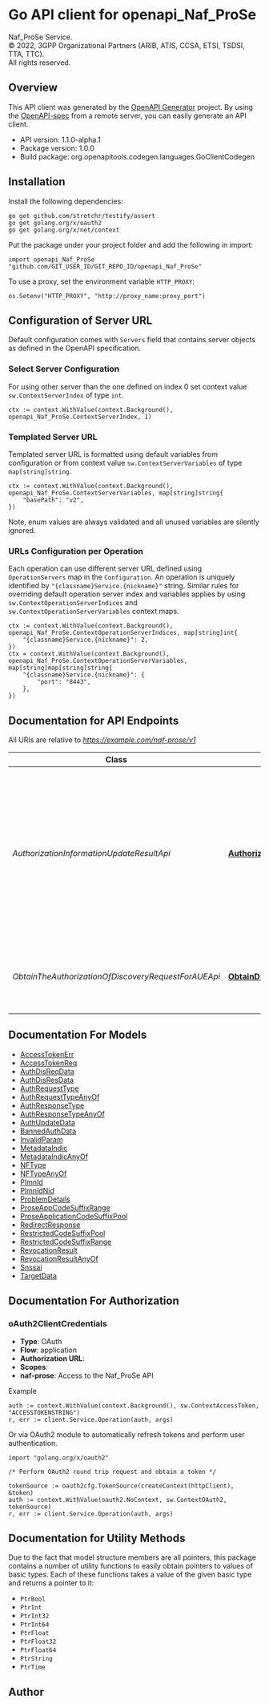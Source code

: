 # Go API client for openapi_Naf_ProSe

Naf_ProSe Service.  
© 2022, 3GPP Organizational Partners (ARIB, ATIS, CCSA, ETSI, TSDSI, TTA, TTC).  
All rights reserved.


## Overview
This API client was generated by the [OpenAPI Generator](https://openapi-generator.tech) project.  By using the [OpenAPI-spec](https://www.openapis.org/) from a remote server, you can easily generate an API client.

- API version: 1.1.0-alpha.1
- Package version: 1.0.0
- Build package: org.openapitools.codegen.languages.GoClientCodegen

## Installation

Install the following dependencies:

```shell
go get github.com/stretchr/testify/assert
go get golang.org/x/oauth2
go get golang.org/x/net/context
```

Put the package under your project folder and add the following in import:

```golang
import openapi_Naf_ProSe "github.com/GIT_USER_ID/GIT_REPO_ID/openapi_Naf_ProSe"
```

To use a proxy, set the environment variable `HTTP_PROXY`:

```golang
os.Setenv("HTTP_PROXY", "http://proxy_name:proxy_port")
```

## Configuration of Server URL

Default configuration comes with `Servers` field that contains server objects as defined in the OpenAPI specification.

### Select Server Configuration

For using other server than the one defined on index 0 set context value `sw.ContextServerIndex` of type `int`.

```golang
ctx := context.WithValue(context.Background(), openapi_Naf_ProSe.ContextServerIndex, 1)
```

### Templated Server URL

Templated server URL is formatted using default variables from configuration or from context value `sw.ContextServerVariables` of type `map[string]string`.

```golang
ctx := context.WithValue(context.Background(), openapi_Naf_ProSe.ContextServerVariables, map[string]string{
	"basePath": "v2",
})
```

Note, enum values are always validated and all unused variables are silently ignored.

### URLs Configuration per Operation

Each operation can use different server URL defined using `OperationServers` map in the `Configuration`.
An operation is uniquely identified by `"{classname}Service.{nickname}"` string.
Similar rules for overriding default operation server index and variables applies by using `sw.ContextOperationServerIndices` and `sw.ContextOperationServerVariables` context maps.

```golang
ctx := context.WithValue(context.Background(), openapi_Naf_ProSe.ContextOperationServerIndices, map[string]int{
	"{classname}Service.{nickname}": 2,
})
ctx = context.WithValue(context.Background(), openapi_Naf_ProSe.ContextOperationServerVariables, map[string]map[string]string{
	"{classname}Service.{nickname}": {
		"port": "8443",
	},
})
```

## Documentation for API Endpoints

All URIs are relative to *https://example.com/naf-prose/v1*

Class | Method | HTTP request | Description
------------ | ------------- | ------------- | -------------
*AuthorizationInformationUpdateResultApi* | [**AuthorizationUpdateResult**](docs/AuthorizationInformationUpdateResultApi.md#authorizationupdateresult) | **Post** /authorization-update-result | report the result of update of authorization information to revoke discovery  permissions relating to some other users in the NF consumer for Restricted ProSe Direct Discovery 
*ObtainTheAuthorizationOfDiscoveryRequestForAUEApi* | [**ObtainDiscAuth**](docs/ObtainTheAuthorizationOfDiscoveryRequestForAUEApi.md#obtaindiscauth) | **Post** /authorize-discovery | Obtain the authorization of Discovery Request from 5G DDNMF for a UE


## Documentation For Models

 - [AccessTokenErr](docs/AccessTokenErr.md)
 - [AccessTokenReq](docs/AccessTokenReq.md)
 - [AuthDisReqData](docs/AuthDisReqData.md)
 - [AuthDisResData](docs/AuthDisResData.md)
 - [AuthRequestType](docs/AuthRequestType.md)
 - [AuthRequestTypeAnyOf](docs/AuthRequestTypeAnyOf.md)
 - [AuthResponseType](docs/AuthResponseType.md)
 - [AuthResponseTypeAnyOf](docs/AuthResponseTypeAnyOf.md)
 - [AuthUpdateData](docs/AuthUpdateData.md)
 - [BannedAuthData](docs/BannedAuthData.md)
 - [InvalidParam](docs/InvalidParam.md)
 - [MetadataIndic](docs/MetadataIndic.md)
 - [MetadataIndicAnyOf](docs/MetadataIndicAnyOf.md)
 - [NFType](docs/NFType.md)
 - [NFTypeAnyOf](docs/NFTypeAnyOf.md)
 - [PlmnId](docs/PlmnId.md)
 - [PlmnIdNid](docs/PlmnIdNid.md)
 - [ProblemDetails](docs/ProblemDetails.md)
 - [ProseAppCodeSuffixRange](docs/ProseAppCodeSuffixRange.md)
 - [ProseApplicationCodeSuffixPool](docs/ProseApplicationCodeSuffixPool.md)
 - [RedirectResponse](docs/RedirectResponse.md)
 - [RestrictedCodeSuffixPool](docs/RestrictedCodeSuffixPool.md)
 - [RestrictedCodeSuffixRange](docs/RestrictedCodeSuffixRange.md)
 - [RevocationResult](docs/RevocationResult.md)
 - [RevocationResultAnyOf](docs/RevocationResultAnyOf.md)
 - [Snssai](docs/Snssai.md)
 - [TargetData](docs/TargetData.md)


## Documentation For Authorization



### oAuth2ClientCredentials


- **Type**: OAuth
- **Flow**: application
- **Authorization URL**: 
- **Scopes**: 
 - **naf-prose**: Access to the Naf_ProSe API

Example

```golang
auth := context.WithValue(context.Background(), sw.ContextAccessToken, "ACCESSTOKENSTRING")
r, err := client.Service.Operation(auth, args)
```

Or via OAuth2 module to automatically refresh tokens and perform user authentication.

```golang
import "golang.org/x/oauth2"

/* Perform OAuth2 round trip request and obtain a token */

tokenSource := oauth2cfg.TokenSource(createContext(httpClient), &token)
auth := context.WithValue(oauth2.NoContext, sw.ContextOAuth2, tokenSource)
r, err := client.Service.Operation(auth, args)
```


## Documentation for Utility Methods

Due to the fact that model structure members are all pointers, this package contains
a number of utility functions to easily obtain pointers to values of basic types.
Each of these functions takes a value of the given basic type and returns a pointer to it:

* `PtrBool`
* `PtrInt`
* `PtrInt32`
* `PtrInt64`
* `PtrFloat`
* `PtrFloat32`
* `PtrFloat64`
* `PtrString`
* `PtrTime`

## Author



